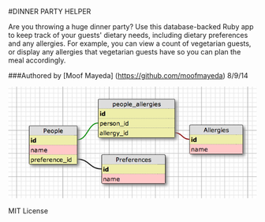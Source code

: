 #DINNER PARTY HELPER

Are you throwing a huge dinner party? Use this database-backed Ruby app to keep track of your guests' dietary needs, including dietary preferences and any allergies. For example, you can view a count of vegetarian guests, or display any allergies that vegetarian guests have so you can plan the meal accordingly.

###Authored by [Moof Mayeda] (https://github.com/moofmayeda)
8/9/14

![Alt text](https://github.com/moofmayeda/allergies_psql/blob/master/schema.png)

MIT License
